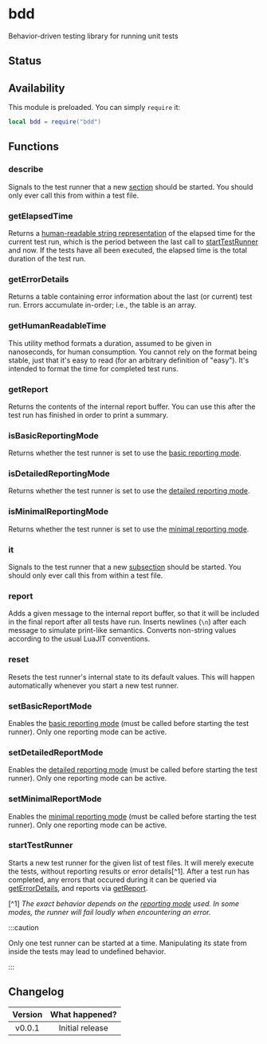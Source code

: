 # bdd

Behavior-driven testing library for running unit tests

## Status

<Experimental/>

## Availability

This module is preloaded. You can simply `require` it:

```lua
local bdd = require("bdd")
```

## Functions

### describe

Signals to the test runner that a new [section](/docs/how-to-guides/unit-testing#sections-and-subsections) should be started. You should only ever call this from within a test file.

<Function>
<Parameters>
<Parameter name="label" type="string"/>
<Parameter name="testFunction" type="function"/>
</Parameters>
</Function>

### getElapsedTime

Returns a [human-readable string representation](#gethumanreadabletime) of the elapsed time for the current test run, which is the period between the last call to [startTestRunner](#starttestrunner) and now. If the tests have all been executed, the elapsed time is the total duration of the test run.

<Function>
<Returns>
<Return name="elapsedTime" type="string"/>
</Returns>
</Function>

### getErrorDetails

Returns a table containing error information about the last (or current) test run. Errors accumulate in-order; i.e., the table is an array.

<Function>
<Returns>
<Return name="errorDetails" type="ErrorDetails[]"/>
</Returns>
</Function>

<Struct name="ErrorDetails">
<Member name="message" type="string"/>
<Member name="specFile" type="string"/>
<Member name="stackTrace" type="string"/>
</Struct>

### getHumanReadableTime

This utility method formats a duration, assumed to be given in nanoseconds, for human consumption. You cannot rely on the format being stable, just that it's easy to read (for an arbitrary definition of "easy"). It's intended to format the time for completed test runs.

<Function>
<Parameters>
<Parameter name="highResolutionTime" type="number"/>
</Parameters>
<Returns>
<Return name="formattedTime" type="string"/>
</Returns>
</Function>

### getReport

Returns the contents of the internal report buffer. You can use this after the test run has finished in order to print a summary.

<Function>
<Returns>
<Return name="report" type="string"/>
</Returns>
</Function>

### isBasicReportingMode

Returns whether the test runner is set to use the [basic reporting mode](/docs/how-to-guides/unit-testing#basic-reports).

<Function>
<Returns>
<Return name="enabledFlag" type="boolean"/>
</Returns>
</Function>

### isDetailedReportingMode

Returns whether the test runner is set to use the [detailed reporting mode](/docs/how-to-guides/unit-testing#detailed-reports).

<Function>
<Returns>
<Return name="enabledFlag" type="boolean"/>
</Returns>
</Function>

### isMinimalReportingMode

Returns whether the test runner is set to use the [minimal reporting mode](/docs/how-to-guides/unit-testing#minimal-reports).

<Function>
<Returns>
<Return name="enabledFlag" type="boolean"/>
</Returns>
</Function>

### it

Signals to the test runner that a new [subsection](/docs/how-to-guides/unit-testing#sections-and-subsections) should be started. You should only ever call this from within a test file.

<Function>
<Parameters>
<Parameter name="label" type="string"/>
<Parameter name="testFunction" type="function"/>
</Parameters>
</Function>

### report

Adds a given message to the internal report buffer, so that it will be included in the final report after all tests have run. Inserts newlines (`\n`) after each message to simulate print-like semantics. Converts non-string values according to the usual LuaJIT conventions.

<Function>
<Parameters>
<Parameter name="message" type="string"/>
</Parameters>
</Function>

### reset

Resets the test runner's internal state to its default values. This will happen automatically whenever you start a new test runner.

### setBasicReportMode

Enables the [basic reporting mode](/docs/how-to-guides/unit-testing#basic-reports) (must be called before starting the test runner). Only one reporting mode can be active.

### setDetailedReportMode

Enables the [detailed reporting mode](/docs/how-to-guides/unit-testing#detailed-reports) (must be called before starting the test runner). Only one reporting mode can be active.

### setMinimalReportMode

Enables the [minimal reporting mode](/docs/how-to-guides/unit-testing#minimal-reports) (must be called before starting the test runner). Only one reporting mode can be active.

### startTestRunner

Starts a new test runner for the given list of test files. It will merely execute the tests, without reporting results or error details[^1]. After a test run has completed, any errors that occured during it can be queried via [getErrorDetails](#geterrordetails), and reports via [getReport](#getreport).

[^1] _The exact behavior depends on the [reporting mode](/docs/how-to-guides/unit-testing#reporting-modes) used. In some modes, the runner will fail loudly when encountering an error._

:::caution

Only one test runner can be started at a time. Manipulating its state from inside the tests may lead to undefined behavior.

:::

<Function>
<Parameters>
<Parameter name="specFiles" type="table" />
</Parameters>
</Function>

## Changelog

| Version | What happened?  |
| :-----: | :-------------: |
| v0.0.1  | Initial release |
